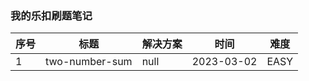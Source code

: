 ### 我的乐扣刷题笔记

| 序号 | 标题                   | 解决方案 |  时间  | 难度  |
| ----| ----                   | ------ |  ----  | ---- |
| 1   | two-number-sum | null | 2023-03-02 | EASY|